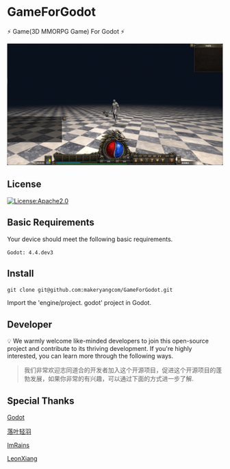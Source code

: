 # GameForGodot

⚡ Game(3D MMORPG Game) For Godot ⚡

![Game(3D MMORPG Game) For Godot](document/images/github.png)

## License

[![License:Apache2.0](https://img.shields.io/badge/License-Apache2.0-yellow.svg)](https://opensource.org/licenses/Apache2.0)

## Basic Requirements

Your device should meet the following basic requirements.

```shell
Godot: 4.4.dev3
```

## Install

```shell
git clone git@github.com:makeryangcom/GameForGodot.git
```

Import the 'engine/project. godot' project in Godot.

## Developer

💡 We warmly welcome like-minded developers to join this open-source project and contribute to its thriving development. If you're highly interested, you can learn more through the following ways.

> 我们非常欢迎志同道合的开发者加入这个开源项目，促进这个开源项目的蓬勃发展，如果你非常的有兴趣，可以通过下面的方式进一步了解.

## Special Thanks

[Godot](https://github.com/godotengine)

[落叶轻羽](https://space.bilibili.com/375301589)

[ImRains](https://space.bilibili.com/66079515)

[LeonXiang](https://space.bilibili.com/510940608)